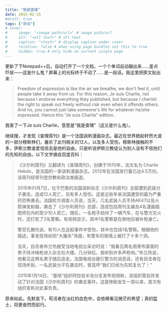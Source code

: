 ```yaml
---
title: "我是查理"
date: 2015-02-15
#draft: true
tags: ["杂谈"]
# cover:
#     image: "<image path/url>" # image path/url
#     alt: "<alt text>" # alt text
#     caption: "<text>" # display caption under cover
#     relative: false # when using page bundles set this to true
#     hidden: true # only hide on current single page
---
```


更新了下Notepad++后，自动打开了一个文档，一个个单词自动蹦出来……差点吓尿——这是什么鬼？屏幕上的光标终于不动了……是一段话。我这里把原文贴出来：

> Freedom of expression is like the air we breathe, we don't feel it, until people take it away from us.
> For this reason, Je suis Charlie, not because I endorse everything they published, but because I cherish the right to speak out freely without risk even when it offends others.
> And no, you cannot just take someone's life for whatever he/she expressed.
> Hence this "Je suis Charlie" edition.

我查了一下Je suis Charlie，意思是“我是查理”（这又是什么鬼）。

继续搜，才发现《查理周刊》是一个法国讽刺漫画杂志。最近在世界掀起轩然大波的一部分穆斯林们，屠杀了此刊相关的12人，以及多人受伤。穆斯林接触的不多，伊斯兰教谁爱信信去是他的自由，只是听说伊斯兰教徒认为别人没有不信他们的先知的自由。以下文字摘自百度百科：

> 《沙尔利周刊》又翻译为《查理周刊》，创建于1970年，法文名为 Charlie Hebdo，是法国的一家讽刺漫画杂志。2012年在法国发行量已达4.5万份。该周刊经常刊登宗教和政治类报道。
> 
> 2015年01月7日，位于巴黎的法国讽刺杂志《沙尔利周刊》总部遭到武装分子袭击，造成12人死亡，另有多人受伤。这是近些年来法国遭受的最为严重的恐怖袭击。法国检方调查人员说，当天，几名武装人员手持AK47以及火箭弹发射器，袭击了《沙尔利周刊》总部，造成包括周刊主编及4名漫画插图师在内的至少10人死亡。随后，一名枪手劫持了一辆汽车，在与警方交火时，还打死了2名警察。有视频显示，其中1名警察是在倒地后被补枪身亡。
> 
> 警官孔滕托说，有10人在这起事件中受伤，其中也包括1名警察。根据他的描述，事发现场如同“大屠杀”场面，有警车的玻璃上被打了十多个洞。
> 
> 当天，目击者布兰热接受当地电视台采访时说：“我看见两名用黑布蒙面的男子持冲锋枪进入杂志社大楼。几分钟后，我听到许多声枪响。”布兰热说，他看见这两名男子随后逃走。法国电视台援引警方的消息说，还有目击者在现场听到，一名武装分子在袭击时，曾高呼“我们已经为先知复仇了！”
> 
> 2015年1月14日，“基地”组织阿拉伯半岛分支发布视频称，该组织策划并发动了针对法国《沙尔利周刊》的袭击事件。这是惨剧发生一周以来，首次有组织宣称对此事负责。

原来如此。先默哀下。苟活者在淡红的血色中，会依稀看见微茫的希望；真的猛士，将更奋然而前行。